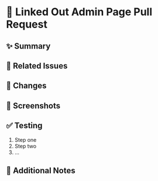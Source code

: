 # 🌌 Linked Out Admin Page Pull Request

## ✨ Summary

<!-- Provide a concise summary of the changes in this PR. -->

## 🔗 Related Issues

<!-- List any related issues, e.g., #1234, if applicable. -->

## 🔨 Changes

<!-- Describe the main changes in this PR, including new features, bug fixes, etc. -->

## 📸 Screenshots

<!-- Add screenshots or GIFs to show how the changes look, if applicable. -->

## ✅ Testing

<!-- Provide testing steps to verify the changes. -->

1. Step one
2. Step two
3. ...

## 💬 Additional Notes

<!-- Add any other comments or information. -->
